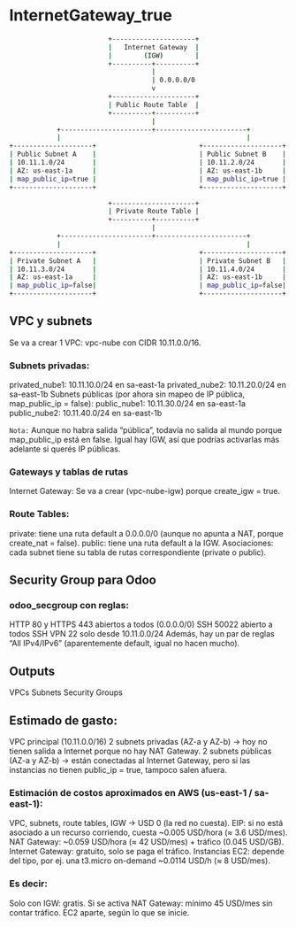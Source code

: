 # InternetGateway_true  

```bash
                         +---------------------+
                         |   Internet Gateway  |
                         |        (IGW)        |
                         +----------+----------+
                                    |
                                    | 0.0.0.0/0
                                    v
                         +---------------------+
                         | Public Route Table  |
                         +----------+----------+
                                    |
            +-----------------------+-----------------------+
            |                                               |
+--------------------+                          +--------------------+
| Public Subnet A    |                          | Public Subnet B    |
| 10.11.1.0/24       |                          | 10.11.2.0/24       |
| AZ: us-east-1a     |                          | AZ: us-east-1b     |
| map_public_ip=true |                          | map_public_ip=true |
+--------------------+                          +--------------------+

                         +---------------------+
                         | Private Route Table |
                         +----------+----------+
                                    |
            +-----------------------+-----------------------+
            |                                               |
+--------------------+                          +--------------------+
| Private Subnet A   |                          | Private Subnet B   |
| 10.11.3.0/24       |                          | 10.11.4.0/24       |
| AZ: us-east-1a     |                          | AZ: us-east-1b     |
| map_public_ip=false|                          | map_public_ip=false|
+--------------------+                          +--------------------+

```


## VPC y subnets

Se va a crear 1 VPC: vpc-nube con CIDR 10.11.0.0/16.

### Subnets privadas:
privated_nube1: 10.11.10.0/24 en sa-east-1a
privated_nube2: 10.11.20.0/24 en sa-east-1b
Subnets públicas (por ahora sin mapeo de IP pública, map_public_ip = false):
public_nube1: 10.11.30.0/24 en sa-east-1a
public_nube2: 10.11.40.0/24 en sa-east-1b

`Nota:` Aunque no habra salida “pública”, todavía no salida al mundo porque map_public_ip está en false.
        Igual hay IGW, así que podrías activarlas más adelante si querés IP públicas.

### Gateways y tablas de rutas

Internet Gateway: Se va a crear (vpc-nube-igw) porque create_igw = true.

### Route Tables:

private: tiene una ruta default a 0.0.0.0/0 (aunque no apunta a NAT, porque create_nat = false).
public: tiene una ruta default a la IGW.
Asociaciones: cada subnet tiene su tabla de rutas correspondiente (private o public).

## Security Group para Odoo

### odoo_secgroup con reglas:
HTTP 80 y HTTPS 443 abiertos a todos (0.0.0.0/0)
SSH 50022 abierto a todos
SSH VPN 22 solo desde 10.11.0.0/24
Además, hay un par de reglas “All IPv4/IPv6” (aparentemente default, igual no hacen mucho).

## Outputs

VPCs
Subnets
Security Groups

## Estimado de gasto:
VPC principal (10.11.0.0/16)
2 subnets privadas (AZ-a y AZ-b) → hoy no tienen salida a Internet porque no hay NAT Gateway.
2 subnets públicas (AZ-a y AZ-b) → están conectadas al Internet Gateway, pero si las instancias no tienen public_ip = true, tampoco salen afuera.

### Estimación de costos aproximados en AWS (us-east-1 / sa-east-1):
VPC, subnets, route tables, IGW → USD 0 (la red no cuesta).
EIP: si no está asociado a un recurso corriendo, cuesta ~0.005 USD/hora (≈ 3.6 USD/mes).
NAT Gateway: ~0.059 USD/hora (≈ 42 USD/mes) + tráfico (0.045 USD/GB).
Internet Gateway: gratuito, solo se paga el tráfico.
Instancias EC2: depende del tipo, por ej. una t3.micro on-demand ~0.0114 USD/h (≈ 8 USD/mes).

### Es decir:

Solo con IGW: gratis.
Si se activa NAT Gateway: mínimo 45 USD/mes sin contar tráfico.
EC2 aparte, según lo que se inicie.
